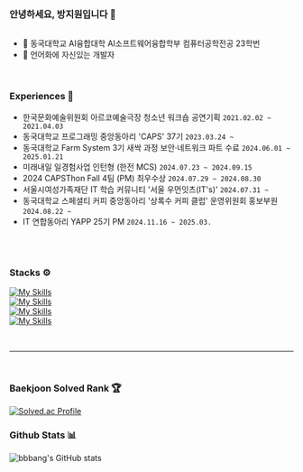 <!--Database-->
<div style="display:flex; flex-direction:column; align-items:flex-start;">

<!--소개-->
### 안녕하세요, 방지원입니다 🌳
- 🌱 동국대학교 AI융합대학 AI소프트웨어융합학부 컴퓨터공학전공 23학번
- 💬 언어화에 자신있는 개발자


</div><br>

### Experiences 📒

- 한국문화예술위원회 아르코예술극장 청소년 워크숍 공연기획  `2021.02.02 ~ 2021.04.03`
- 동국대학교 프로그래밍 중앙동아리 'CAPS' 37기 `2023.03.24 ~`
- 동국대학교 Farm System 3기 새싹 과정 보안·네트워크 파트 수료 `2024.06.01 ~ 2025.01.21`
- 미래내일 일경험사업 인턴형 (한전 MCS) `2024.07.23 ~ 2024.09.15`
- 2024 CAPSThon Fall 4팀 (PM) 최우수상 `2024.07.29 ~ 2024.08.30`
- 서울시여성가족재단 IT 학습 커뮤니티 '서울 우먼잇츠(IT's)' `2024.07.31 ~`
- 동국대학교 스페셜티 커피 중앙동아리 '상록수 커피 클럽' 운영위원회 홍보부원 `2024.08.22 ~`
- IT 연합동아리 YAPP 25기 PM `2024.11.16 ~ 2025.03.`

<br><br>

<!--스택-->
### Stacks ⚙️
[![My Skills](https://skillicons.dev/icons?i=c,python)](https://skillicons.dev)<br>
[![My Skills](https://skillicons.dev/icons?i=html,css,js,java)](https://skillicons.dev)<br>
[![My Skills](https://skillicons.dev/icons?i=visualstudio,vscode,eclipse,idea)](https://skillicons.dev)<br>
[![My Skills](https://skillicons.dev/icons?i=ps,figma)](https://skillicons.dev)<br>

<br>


---
<br>

### Baekjoon Solved Rank 🏆
[![Solved.ac Profile](http://mazassumnida.wtf/api/v2/generate_badge?boj=wonw512)](https://solved.ac/wonw512)

### Github Stats 📊
![bbbang's GitHub stats](https://github-readme-stats.vercel.app/api?username=z1-won&show_icons=true&theme=radical)

</div>
